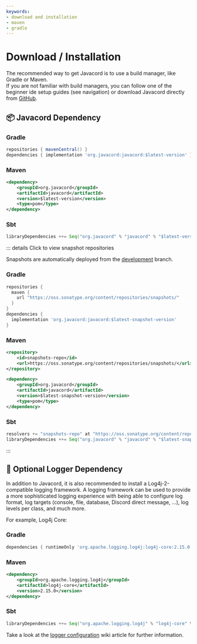 ```yaml
---
keywords:
- download and installation
- maven
- gradle
---
```


# Download / Installation

The recommended way to get Javacord is to use a build manager, like Gradle or Maven.  
If you are not familiar with build managers, you can follow one of the beginner ide setup guides (see navigation) or download Javacord directly from [GitHub](https://github.com/Javacord/Javacord/releases/latest).

## :package: Javacord Dependency

<LatestVersionInfo/>

### Gradle

```groovy
repositories { mavenCentral() }
dependencies { implementation 'org.javacord:javacord:$latest-version' }
```

### Maven

```xml
<dependency>
    <groupId>org.javacord</groupId>
    <artifactId>javacord</artifactId>
    <version>$latest-version</version>
    <type>pom</type>
</dependency>
```

### Sbt

```scala
libraryDependencies ++= Seq("org.javacord" % "javacord" % "$latest-version")
```

::: details Click to view snapshot repositories

Snapshots are automatically deployed from the [development](https://github.com/Javacord/Javacord/tree/development) branch.

### Gradle

```groovy
repositories { 
  maven {
    url "https://oss.sonatype.org/content/repositories/snapshots/"
  }
}
dependencies { 
  implementation 'org.javacord:javacord:$latest-snapshot-version' 
}
```

### Maven

```xml
<repository>
    <id>snapshots-repo</id>
    <url>https://oss.sonatype.org/content/repositories/snapshots/</url>
</repository>
```
```xml
<dependency>
    <groupId>org.javacord</groupId>
    <artifactId>javacord</artifactId>
    <version>$latest-snapshot-version</version>
    <type>pom</type>
</dependency>
```

### Sbt

```scala
resolvers += "snapshots-repo" at "https://oss.sonatype.org/content/repositories/snapshots/"
libraryDependencies ++= Seq("org.javacord" % "javacord" % "$latest-snapshot-version")
```
:::


## :memo: Optional Logger Dependency

In addition to Javacord, it is also recommended to install a Log4j-2-compatible logging framework.
A logging framework can be used to provide a more sophisticated logging experience with being able to configure log format, log targets (console, file, database, Discord direct message, ...), log levels per class, and much more.

For example, Log4j Core:

### Gradle

```groovy
dependencies { runtimeOnly 'org.apache.logging.log4j:log4j-core:2.15.0' }
```

### Maven

```xml
<dependency>
    <groupId>org.apache.logging.log4j</groupId>
    <artifactId>log4j-core</artifactId>
    <version>2.15.0</version>
</dependency>
```

### Sbt

```scala
libraryDependencies ++= Seq("org.apache.logging.log4j" % "log4j-core" % "2.15.0")
```

Take a look at the [logger configuration](/wiki/basic-tutorials/logger-config/) wiki article for further information.
